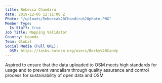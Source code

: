 ```yaml
---
title: Rebecca Chandiru
date: 2019-12-06 12:11:00 Z
Photo: "/uploads/Rebecca%20Chandiru%20photo.PNG"
Member Type:
  Is Staff: true
Job Title: Mapping Validator
Country: Uganda
Team: Global
Social Media (Full URL):
  OSM: https://tasks.hotosm.org/users/Becky%20Candy
---
```


Aspired to ensure that the data uploaded to  OSM meets high standards for usage and to prevent vandalism through quality assurance and control process for  sustainability of open data and OSM